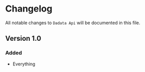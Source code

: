 # Changelog

All notable changes to `Dadata Api` will be documented in this file.

## Version 1.0

### Added
- Everything
